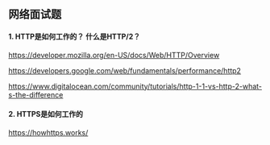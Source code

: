 ## 网络面试题

#### 1. HTTP是如何工作的？ 什么是HTTP/2？

https://developer.mozilla.org/en-US/docs/Web/HTTP/Overview

https://developers.google.com/web/fundamentals/performance/http2

https://www.digitalocean.com/community/tutorials/http-1-1-vs-http-2-what-s-the-difference

#### 2. HTTPS是如何工作的

https://howhttps.works/



